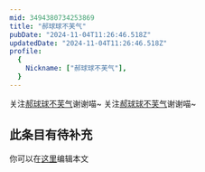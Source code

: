 ```yaml
---
mid: 3494380734253869
title: "郝球球不芙气"
pubDate: "2024-11-04T11:26:46.518Z"
updatedDate: "2024-11-04T11:26:46.518Z"
profile:
  {
    Nickname: ["郝球球不芙气"],
  }
---
```


关注[郝球球不芙气](https://space.bilibili.com/3494380734253869)谢谢喵~ 关注[郝球球不芙气](https://space.bilibili.com/3494380734253869)谢谢喵~

## 此条目有待补充
你可以在[这里](https://github.com/Yuhanawa/VTuber.ICU-Content/edit/master/v/郝球球不芙气/index.md)编辑本文
